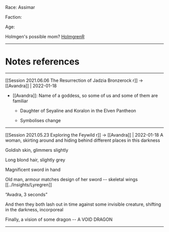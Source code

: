 Race: Assimar

Faction:

Age:


Holmgen's possible mom?
[HolmgrenR](HolmgrenR.md)



---
# Notes references
---

[[Session 2021.06.06 The Resurrection of Jadzia Bronzerock r]] -> [[Avandra]] | 2022-01-18
-   [[Avandra]]: Name of a goddess, so some of us and some of them are familiar
    
    -   Daughter of Seyaline and Koralon in the Elven Pantheon
        
    -   Symbolises change


---

[[Session 2021.05.23 Exploring the Feywild r]] -> [[Avandra]] | 2022-01-18
A woman, skirting around and hiding behind different places in this darkness

Goldish skin, glimmers slightly

Long blond hair, slightly grey

Magnificent sword in hand

Old man, armour matches design of her sword -- skeletal wings [[../Insights/Lyregren]]

“Avadra, 3 seconds”

And then they both lash out in time against some invisible creature, shifting in the darkness, incorporeal

Finally, a vision of some dragon -- A VOID DRAGON


---
